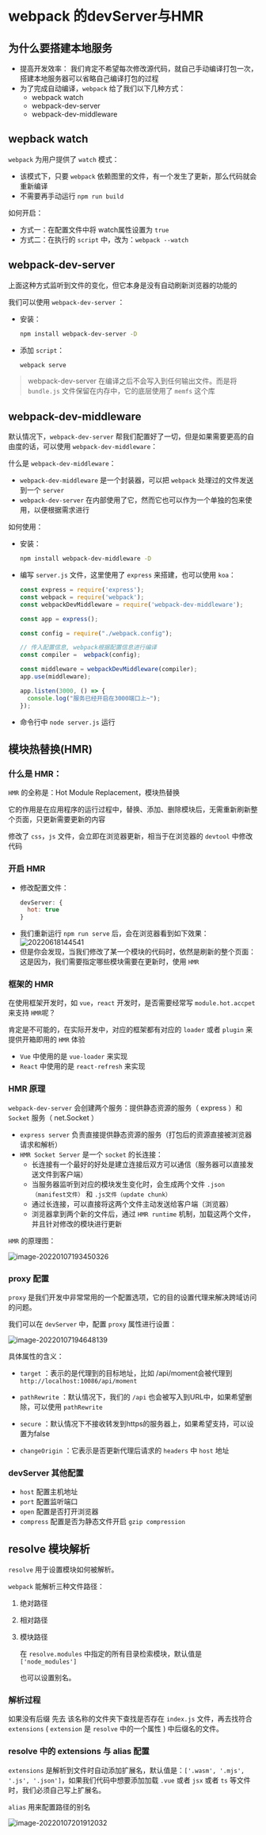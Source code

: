 # webpack 的devServer与HMR

## 为什么要搭建本地服务

- 提高开发效率：
  我们肯定不希望每次修改源代码，就自己手动编译打包一次，搭建本地服务器可以省略自己编译打包的过程
- 为了完成自动编译，`webpack` 给了我们以下几种方式：
  - webpack watch
  - webpack-dev-server
  - webpack-dev-middleware

## wepback watch

`webpack` 为用户提供了 `watch` 模式：

- 该模式下，只要 `webpack` 依赖图里的文件，有一个发生了更新，那么代码就会重新编译
- 不需要再手动运行 `npm run build`

如何开启：

- 方式一：在配置文件中将 watch属性设置为 `true`
- 方式二：在执行的 `script` 中，改为：`webpack --watch`

## webpack-dev-server

上面这种方式监听到文件的变化，但它本身是没有自动刷新浏览器的功能的

我们可以使用 `webpack-dev-server` ：

- 安装：
  ```bash
  npm install webpack-dev-server -D
  ```
- 添加 `script`：
  ```bash
  webpack serve
  ```

>  webpack-dev-server 在编译之后不会写入到任何输出文件。而是将 `bundle.js` 文件保留在内存中，它的底层使用了 `memfs` 这个库

## webpack-dev-middleware

默认情况下，`webpack-dev-server` 帮我们配置好了一切，但是如果需要更高的自由度的话，可以使用 `webpack-dev-middleware`：

什么是 `webpack-dev-middleware`：

- `webpack-dev-middleware` 是一个封装器，可以把 `webpack` 处理过的文件发送到一个 `server`
- `webpack-dev-server` 在内部使用了它，然而它也可以作为一个单独的包来使用，以便根据需求进行

如何使用：

- 安装：
  ```bash
  npm install webpack-dev-middleware -D
  ```
- 编写 `server.js` 文件，这里使用了 `express` 来搭建，也可以使用 `koa`：
  ```js
  const express = require('express');
  const webpack = require('webpack');
  const webpackDevMiddleware = require('webpack-dev-middleware');

  const app = express();

  const config = require("./webpack.config");

  // 传入配置信息, webpack根据配置信息进行编译
  const compiler =  webpack(config);

  const middleware = webpackDevMiddleware(compiler);
  app.use(middleware);

  app.listen(3000, () => {
    console.log("服务已经开启在3000端口上~");
  });
  ```
- 命令行中 `node server.js` 运行

## 模块热替换(HMR)

### 什么是 HMR：

`HMR` 的全称是：Hot Module Replacement，模块热替换

它的作用是在应用程序的运行过程中，替换、添加、删除模块后，无需重新刷新整个页面，只更新需要更新的内容

修改了 `css`，`js` 文件，会立即在浏览器更新，相当于在浏览器的 `devtool` 中修改代码

### 开启 HMR

- 修改配置文件：
  ```js
  devServer: {
    hot: true
  }
  ```
- 我们重新运行 `npm run serve` 后，会在浏览器看到如下效果：
  ![20220618144541](https://codertzm.oss-cn-chengdu.aliyuncs.com/20220618144541.png)
- 但是你会发现，当我们修改了某一个模块的代码时，依然是刷新的整个页面：
  这是因为，我们需要指定哪些模块需要在更新时，使用 `HMR`

### 框架的 HMR

在使用框架开发时，如 `vue`，`react` 开发时，是否需要经常写 `module.hot.accpet` 来支持 `HMR`呢？

肯定是不可能的，在实际开发中，对应的框架都有对应的 `loader` 或者 `plugin` 来提供开箱即用的 `HMR` 体验

- `Vue` 中使用的是 `vue-loader` 来实现
- `React` 中使用的是 `react-refresh` 来实现

### HMR 原理

`webpack-dev-server` 会创建两个服务：提供静态资源的服务（ express ）和 `Socket` 服务（ net.Socket ）

* `express server` 负责直接提供静态资源的服务（打包后的资源直接被浏览器请求和解析）
* `HMR Socket Server` 是一个 `socket` 的长连接：
  * 长连接有一个最好的好处是建立连接后双方可以通信（服务器可以直接发送文件到客户端）
  * 当服务器监听到对应的模块发生变化时，会生成两个文件 `.json（manifest文件）` 和 `.js文件（update chunk）`
  * 通过长连接，可以直接将这两个文件主动发送给客户端（浏览器）
  * 浏览器拿到两个新的文件后，通过 `HMR runtime` 机制，加载这两个文件，并且针对修改的模块进行更新

`HMR` 的原理图：

![image-20220107193450326](https://codertzm.oss-cn-chengdu.aliyuncs.com/image-20220107193450326.png)

### proxy 配置

`proxy` 是我们开发中非常常用的一个配置选项，它的目的设置代理来解决跨域访问的问题。

我们可以在 `devServer` 中，配置 `proxy` 属性进行设置：

![image-20220107194648139](https://codertzm.oss-cn-chengdu.aliyuncs.com/image-20220107194648139.png)

具体属性的含义：

* `target` ：表示的是代理到的目标地址，比如 /api/moment会被代理到 `http://localhost:10086/api/moment`

* `pathRewrite` ：默认情况下，我们的 `/api` 也会被写入到URL中，如果希望删除，可以使用 `pathRewrite`

* `secure` ：默认情况下不接收转发到https的服务器上，如果希望支持，可以设置为false

* `changeOrigin` ：它表示是否更新代理后请求的 `headers` 中 `host` 地址

### devServer 其他配置

* `host` 配置主机地址
* `port` 配置监听端口
* `open` 配置是否打开浏览器
* `compress` 配置是否为静态文件开启 `gzip compression`

## resolve 模块解析

`resolve` 用于设置模块如何被解析。

`webpack` 能解析三种文件路径：

1. 绝对路径

2. 相对路径

3. 模块路径

   在 `resolve.modules` 中指定的所有目录检索模块，默认值是 `['node_modules']`

   也可以设置别名。

### 解析过程

如果没有后缀 先去 该名称的文件夹下查找是否存在 `index.js` 文件，再去找符合 `extensions`  ( `extension` 是 `resolve` 中的一个属性 ) 中后缀名的文件。

### resolve 中的 extensions 与 alias 配置

`extensions` 是解析到文件时自动添加扩展名，默认值是：`['.wasm', '.mjs', '.js', '.json']`，如果我们代码中想要添加加载 `.vue` 或者 `jsx` 或者 `ts` 等文件时，我们必须自己写上扩展名。

`alias` 用来配置路径的别名

![image-20220107201912032](https://codertzm.oss-cn-chengdu.aliyuncs.com/image-20220107201912032.png)